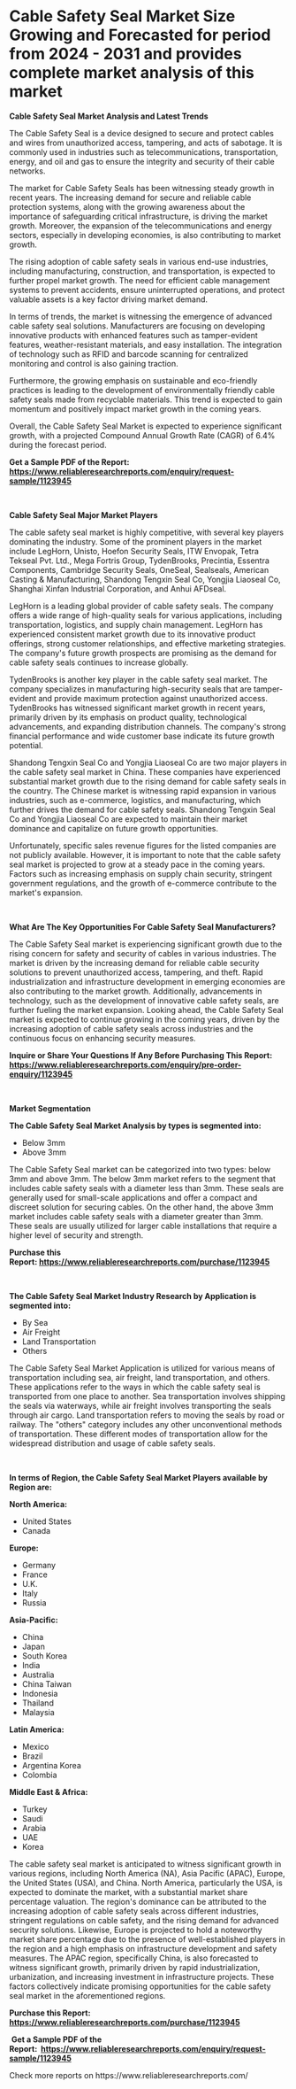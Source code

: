 <p><h1>Cable Safety Seal Market Size Growing and Forecasted for period from 2024 - 2031 and provides complete market analysis of this market</h1></p><p><strong>Cable Safety Seal Market Analysis and Latest Trends</strong></p>
<p><p>The Cable Safety Seal is a device designed to secure and protect cables and wires from unauthorized access, tampering, and acts of sabotage. It is commonly used in industries such as telecommunications, transportation, energy, and oil and gas to ensure the integrity and security of their cable networks.</p><p>The market for Cable Safety Seals has been witnessing steady growth in recent years. The increasing demand for secure and reliable cable protection systems, along with the growing awareness about the importance of safeguarding critical infrastructure, is driving the market growth. Moreover, the expansion of the telecommunications and energy sectors, especially in developing economies, is also contributing to market growth.</p><p>The rising adoption of cable safety seals in various end-use industries, including manufacturing, construction, and transportation, is expected to further propel market growth. The need for efficient cable management systems to prevent accidents, ensure uninterrupted operations, and protect valuable assets is a key factor driving market demand.</p><p>In terms of trends, the market is witnessing the emergence of advanced cable safety seal solutions. Manufacturers are focusing on developing innovative products with enhanced features such as tamper-evident features, weather-resistant materials, and easy installation. The integration of technology such as RFID and barcode scanning for centralized monitoring and control is also gaining traction.</p><p>Furthermore, the growing emphasis on sustainable and eco-friendly practices is leading to the development of environmentally friendly cable safety seals made from recyclable materials. This trend is expected to gain momentum and positively impact market growth in the coming years.</p><p>Overall, the Cable Safety Seal Market is expected to experience significant growth, with a projected Compound Annual Growth Rate (CAGR) of 6.4% during the forecast period.</p></p>
<p><strong>Get a Sample PDF of the Report:&nbsp; <a href="https://www.reliableresearchreports.com/enquiry/request-sample/1123945">https://www.reliableresearchreports.com/enquiry/request-sample/1123945</a></strong></p>
<p>&nbsp;</p>
<p><strong>Cable Safety Seal Major Market Players</strong></p>
<p><p>The cable safety seal market is highly competitive, with several key players dominating the industry. Some of the prominent players in the market include LegHorn, Unisto, Hoefon Security Seals, ITW Envopak, Tetra Tekseal Pvt. Ltd., Mega Fortris Group, TydenBrooks, Precintia, Essentra Components, Cambridge Security Seals, OneSeal, Sealseals, American Casting & Manufacturing, Shandong Tengxin Seal Co, Yongjia Liaoseal Co, Shanghai Xinfan Industrial Corporation, and Anhui AFDseal.</p><p>LegHorn is a leading global provider of cable safety seals. The company offers a wide range of high-quality seals for various applications, including transportation, logistics, and supply chain management. LegHorn has experienced consistent market growth due to its innovative product offerings, strong customer relationships, and effective marketing strategies. The company's future growth prospects are promising as the demand for cable safety seals continues to increase globally.</p><p>TydenBrooks is another key player in the cable safety seal market. The company specializes in manufacturing high-security seals that are tamper-evident and provide maximum protection against unauthorized access. TydenBrooks has witnessed significant market growth in recent years, primarily driven by its emphasis on product quality, technological advancements, and expanding distribution channels. The company's strong financial performance and wide customer base indicate its future growth potential.</p><p>Shandong Tengxin Seal Co and Yongjia Liaoseal Co are two major players in the cable safety seal market in China. These companies have experienced substantial market growth due to the rising demand for cable safety seals in the country. The Chinese market is witnessing rapid expansion in various industries, such as e-commerce, logistics, and manufacturing, which further drives the demand for cable safety seals. Shandong Tengxin Seal Co and Yongjia Liaoseal Co are expected to maintain their market dominance and capitalize on future growth opportunities.</p><p>Unfortunately, specific sales revenue figures for the listed companies are not publicly available. However, it is important to note that the cable safety seal market is projected to grow at a steady pace in the coming years. Factors such as increasing emphasis on supply chain security, stringent government regulations, and the growth of e-commerce contribute to the market's expansion.</p></p>
<p>&nbsp;</p>
<p><strong>What Are The Key Opportunities For Cable Safety Seal Manufacturers?</strong></p>
<p><p>The Cable Safety Seal market is experiencing significant growth due to the rising concern for safety and security of cables in various industries. The market is driven by the increasing demand for reliable cable security solutions to prevent unauthorized access, tampering, and theft. Rapid industrialization and infrastructure development in emerging economies are also contributing to the market growth. Additionally, advancements in technology, such as the development of innovative cable safety seals, are further fueling the market expansion. Looking ahead, the Cable Safety Seal market is expected to continue growing in the coming years, driven by the increasing adoption of cable safety seals across industries and the continuous focus on enhancing security measures.</p></p>
<p><strong>Inquire or Share Your Questions If Any Before Purchasing This Report: <a href="https://www.reliableresearchreports.com/enquiry/pre-order-enquiry/1123945">https://www.reliableresearchreports.com/enquiry/pre-order-enquiry/1123945</a></strong></p>
<p>&nbsp;</p>
<p><strong>Market Segmentation</strong></p>
<p><strong>The Cable Safety Seal Market Analysis by types is segmented into:</strong></p>
<p><ul><li>Below 3mm</li><li>Above 3mm</li></ul></p>
<p><p>The Cable Safety Seal market can be categorized into two types: below 3mm and above 3mm. The below 3mm market refers to the segment that includes cable safety seals with a diameter less than 3mm. These seals are generally used for small-scale applications and offer a compact and discreet solution for securing cables. On the other hand, the above 3mm market includes cable safety seals with a diameter greater than 3mm. These seals are usually utilized for larger cable installations that require a higher level of security and strength.</p></p>
<p><strong>Purchase this Report:&nbsp;<a href="https://www.reliableresearchreports.com/purchase/1123945">https://www.reliableresearchreports.com/purchase/1123945</a></strong></p>
<p>&nbsp;</p>
<p><strong>The Cable Safety Seal Market Industry Research by Application is segmented into:</strong></p>
<p><ul><li>By Sea</li><li>Air Freight</li><li>Land Transportation</li><li>Others</li></ul></p>
<p><p>The Cable Safety Seal Market Application is utilized for various means of transportation including sea, air freight, land transportation, and others. These applications refer to the ways in which the cable safety seal is transported from one place to another. Sea transportation involves shipping the seals via waterways, while air freight involves transporting the seals through air cargo. Land transportation refers to moving the seals by road or railway. The "others" category includes any other unconventional methods of transportation. These different modes of transportation allow for the widespread distribution and usage of cable safety seals.</p></p>
<p>&nbsp;</p>
<p><strong>In terms of Region, the Cable Safety Seal Market Players available by Region are:</strong></p>
<p>
    <p> <strong> North America: </strong>
        <ul>
            <li>United States</li>
            <li>Canada</li>
        </ul>
        </p> 
    <p> <strong> Europe: </strong>
        <ul>
            <li>Germany</li>
            <li>France</li>
            <li>U.K.</li>
            <li>Italy</li>
            <li>Russia</li>
        </ul>
        </p> 
    <p> <strong> Asia-Pacific: </strong>
        <ul>
            <li>China</li>
            <li>Japan</li>
            <li>South Korea</li>
            <li>India</li>
            <li>Australia</li>
            <li>China Taiwan</li>
            <li>Indonesia</li>
            <li>Thailand</li>
            <li>Malaysia</li>
        </ul>
        </p> 
    <p> <strong> Latin America: </strong>
        <ul>
            <li>Mexico</li>
            <li>Brazil</li>
            <li>Argentina Korea</li>
            <li>Colombia</li>
        </ul>
        </p> 
    <p> <strong> Middle East & Africa: </strong>
        <ul>
            <li>Turkey</li>
            <li>Saudi</li>
            <li>Arabia</li>
            <li>UAE</li>
            <li>Korea</li>
        </ul>
    </p>
    </p>
<p><p>The cable safety seal market is anticipated to witness significant growth in various regions, including North America (NA), Asia Pacific (APAC), Europe, the United States (USA), and China. North America, particularly the USA, is expected to dominate the market, with a substantial market share percentage valuation. The region's dominance can be attributed to the increasing adoption of cable safety seals across different industries, stringent regulations on cable safety, and the rising demand for advanced security solutions. Likewise, Europe is projected to hold a noteworthy market share percentage due to the presence of well-established players in the region and a high emphasis on infrastructure development and safety measures. The APAC region, specifically China, is also forecasted to witness significant growth, primarily driven by rapid industrialization, urbanization, and increasing investment in infrastructure projects. These factors collectively indicate promising opportunities for the cable safety seal market in the aforementioned regions.</p></p>
<p><strong>Purchase this Report: <a href="https://www.reliableresearchreports.com/purchase/1123945">https://www.reliableresearchreports.com/purchase/1123945</a></strong></p>
<p>&nbsp;<strong>Get a Sample PDF of the Report:&nbsp;&nbsp;<a href="https://www.reliableresearchreports.com/enquiry/request-sample/1123945">https://www.reliableresearchreports.com/enquiry/request-sample/1123945</a></strong></p>
<p><strong></strong></p>
<p>Check more reports on https://www.reliableresearchreports.com/</p>